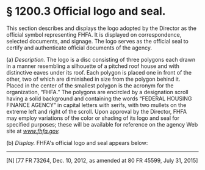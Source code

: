 # § 1200.3   Official logo and seal.

This section describes and displays the logo adopted by the Director as the official symbol representing FHFA. It is displayed on correspondence, selected documents, and signage. The logo serves as the official seal to certify and authenticate official documents of the agency.


(a) *Description.* The logo is a disc consisting of three polygons each drawn in a manner resembling a silhouette of a pitched roof house and with distinctive eaves under its roof. Each polygon is placed one in front of the other, two of which are diminished in size from the polygon behind it. Placed in the center of the smallest polygon is the acronym for the organization, “FHFA.” The polygons are encircled by a designation scroll having a solid background and containing the words “FEDERAL HOUSING FINANCE AGENCY” in capital letters with serifs, with two mullets on the extreme left and right of the scroll. Upon approval by the Director, FHFA may employ variations of the color or shading of its logo and seal for specified purposes; these will be available for reference on the agency Web site at *www.fhfa.gov.*

(b) *Display.* FHFA's official logo and seal appears below:



---

[N] [77 FR 73264, Dec. 10, 2012, as amended at 80 FR 45599, July 31, 2015]





